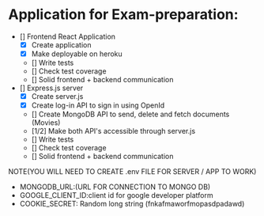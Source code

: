 Application for Exam-preparation:
=================================
- []  Frontend React Application
    - [x] Create application
    - [x] Make deployable on heroku
    - [] Write tests
    - [] Check test coverage
    - [] Solid frontend + backend communication
- [] Express.js server
  - [x] Create server.js
  - [x] Create log-in API to sign in using OpenId
  - [] Create MongoDB API to send, delete and fetch documents (Movies)
  - [1/2] Make both API's accessible through server.js
  - [] Write tests
  - [] Check test coverage
  - [] Solid frontend + backend communication

NOTE(YOU WILL NEED TO CREATE .env FILE FOR SERVER / APP TO WORK)
- MONGODB_URL:(URL FOR CONNECTION TO MONGO DB)
- GOOGLE_CLIENT_ID:client id for google developer platform
- COOKIE_SECRET: Random long string (fnkafmaworfmopasdpadawd)
